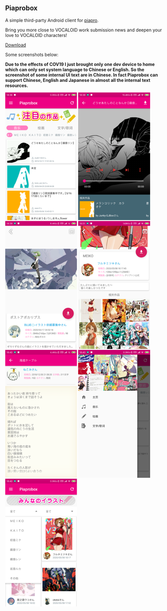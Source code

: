## Piaprobox

A simple third-party Android client for [piapro](https://piapro.jp).

Bring you more close to VOCALOID work submission news and deepen your love to VOCALOID characters!

[Download](https://github.com/LinZong/Piaprobox/releases)

Some screenshots below:

**Due to the effects of COV19 I just brought only one dev device to home which can only set system language to Chinese or English. So the screenshot of some internal UI text are in Chinese. In fact Piaprobox can support Chinese, English and Japanese in almost all the internal text resources.**

<img src=".\PiaproboxScreenShots\Homepage.png" alt="Homepage" style="zoom: 40%;" />

<img src=".\PiaproboxScreenShots\MusicPlayer.png" alt="Homepage" style="zoom: 40%;" />

<img src=".\PiaproboxScreenShots\ImageViewer.png" alt="Homepage" style="zoom: 40%;" />

<img src=".\PiaproboxScreenShots\RelatedImageWork.png" alt="Homepage" style="zoom: 40%;" />

<img src=".\PiaproboxScreenShots\TextReader.png" alt="Homepage" style="zoom: 40%;" />

<img src=".\PiaproboxScreenShots\Categories.png" alt="Homepage" style="zoom: 40%;" />

<img src=".\PiaproboxScreenShots\CategoryFilter.png" alt="Homepage" style="zoom: 40%;" />